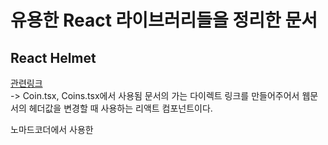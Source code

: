 # 유용한 React 라이브러리들을 정리한 문서

## React Helmet
[관련링크](https://github.com/nfl/react-helmet)  
-> Coin.tsx, Coins.tsx에서 사용됨
문서의 <head>가는 다이렉트 링크를 만들어주어서 웹문서의 헤더값을 변경할 때 사용하는 리액트 컴포넌트이다.

노마드코더에서 사용한 <title> 뿐 아니라 CSS,favicon 등을 넣을 수 있다.
```
import { Helmet } from "react-helmet";

<Helmet>
  <title>
    {state?.name ? state.name: loading ? "Loading.." : infoData?.name}
  </title>
</Helmet>
```

## ApexChart
[관련링크](https://apexcharts.com/)  

데이터 시각화 차트를 만들때 유용한 라이브러리

```
import ApexChart from "react-apexcharts"

<ApexChart 
          type="line"
          series={[
            {
              name: "price",
              data: data?.map(price => parseFloat(price.close)) as number[] 
            }
          ]}
          options={{ 
            yaxis:{show: false},
            xaxis:{
              labels: {show: false, datetimeFormatter: { month: "MMM 'yy",}},
              axisTicks: {show: false},
              type: "datetime",
              categories:data?.map(price => new Date(price.time_close*1000).toISOString()),
            },
            fill :{
              type: "gradient",
              gradient: {gradientToColors:["#0be881"], stops: [0,100]},
            },
            colors : ["#0fbcf9"],
            stroke:{
              curve: "smooth",
              width: 5,
            },
            grid:{ show: false},
            theme:{
              mode: 'dark',
            },
            tooltip: {
              y : {
                formatter: (value) => `$ ${value.toFixed(3)}`,
              }
            },
            chart: {
              height: 300,
              width:500,
              toolbar: {
                show: false
              },
              background: "transparent",
          }}}
          />
```

